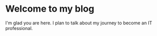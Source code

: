 # Welcome to my blog

I'm glad you are here. I plan to talk about my journey to become an IT professional.
